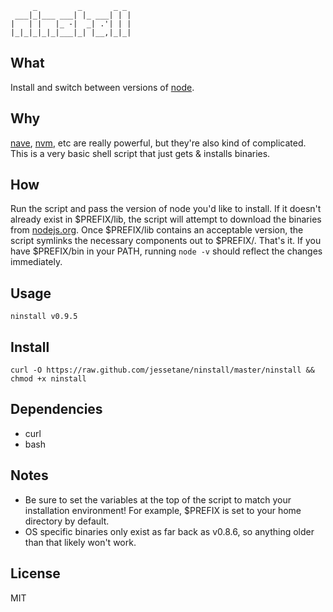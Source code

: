 ```
     _         _       _ _ 
 ___|_|___ ___| |_ ___| | |
|   | |   |_ -|  _| .'| | |
|_|_|_|_|_|___|_| |__,|_|_|

```
## What
Install and switch between versions of [node](https://github.com/joyent/node).

## Why
[nave](https://github.com/isaacs/nave), [nvm](https://github.com/creationix/nvm), etc are really powerful, but they're also kind of complicated. This is a very basic shell script that just gets & installs binaries.

## How
Run the script and pass the version of node you'd like to install. If it doesn't already exist in $PREFIX/lib, the script will attempt to download the binaries from [nodejs.org](http://nodejs.org). Once $PREFIX/lib contains an acceptable version, the script symlinks the necessary components out to $PREFIX/. That's it. If you have $PREFIX/bin in your PATH, running `node -v` should reflect the changes immediately.

## Usage
`ninstall v0.9.5`

## Install
`curl -O https://raw.github.com/jessetane/ninstall/master/ninstall && chmod +x ninstall`

## Dependencies
* curl
* bash

## Notes
* Be sure to set the variables at the top of the script to match your installation environment! For example, $PREFIX is set to your home directory by default.
* OS specific binaries only exist as far back as v0.8.6, so anything older than that likely won't work.

## License
MIT
